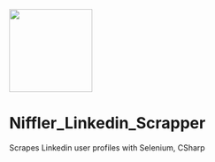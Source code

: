 <img src="/icos/niffler_icon.ico" width="150" height="150"> 

  # Niffler_Linkedin_Scrapper
  
Scrapes Linkedin user profiles with Selenium, CSharp

